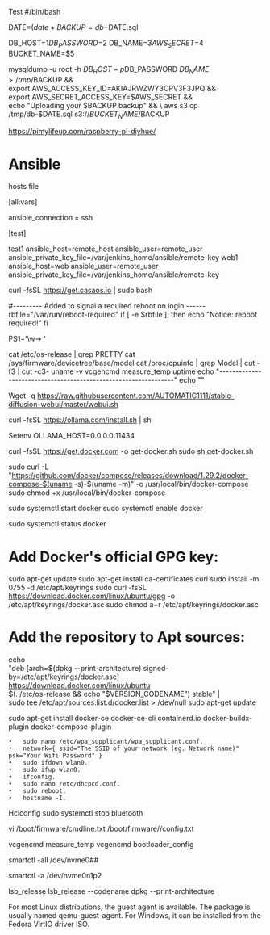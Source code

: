 Test
#/bin/bash

DATE=$(date +%H-%M-%S)
BACKUP=db-$DATE.sql

DB_HOST=$1
DB_PASSWORD=$2
DB_NAME=$3
AWS_SECRET=$4
BUCKET_NAME=$5

mysqldump -u root -h $DB_HOST -p$DB_PASSWORD $DB_NAME > /tmp/$BACKUP && \
export AWS_ACCESS_KEY_ID=AKIAJRWZWY3CPV3F3JPQ && \
export AWS_SECRET_ACCESS_KEY=$AWS_SECRET && \
echo "Uploading your $BACKUP backup" && \
aws s3 cp /tmp/db-$DATE.sql s3://$BUCKET_NAME/$BACKUP


 https://pimylifeup.com/raspberry-pi-diyhue/

# Ansible
hosts file

[all:vars]

ansible_connection = ssh

[test]

test1 ansible_host=remote_host ansible_user=remote_user ansible_private_key_file=/var/jenkins_home/ansible/remote-key
web1 ansible_host=web ansible_user=remote_user ansible_private_key_file=/var/jenkins_home/ansible/remote-key
 



curl -fsSL https://get.casaos.io | sudo bash


#--------- Added to signal a required reboot on login ------
rbfile="/var/run/reboot-required"
if [ -e $rbfile ]; then
  echo "Notice: reboot required!"
fi

PS1='\w-> '

cat /etc/os-release | grep PRETTY
cat /sys/firmware/devicetree/base/model
cat /proc/cpuinfo | grep Model | cut -f3 | cut -c3-
uname -v
vcgencmd measure_temp
uptime
echo "----------------------------------------------------------------"
echo ""


  
Wget -q https://raw.githubusercontent.com/AUTOMATIC1111/stable-diffusion-webui/master/webui.sh

curl -fsSL https://ollama.com/install.sh | sh

Setenv OLLAMA_HOST=0.0.0.0:11434

curl -fsSL https://get.docker.com -o get-docker.sh
sudo sh get-docker.sh

sudo curl -L "https://github.com/docker/compose/releases/download/1.29.2/docker-compose-$(uname -s)-$(uname -m)" -o /usr/local/bin/docker-compose
sudo chmod +x /usr/local/bin/docker-compose


sudo systemctl start docker
sudo systemctl enable docker

sudo systemctl status docker



# Add Docker's official GPG key:
sudo apt-get update
sudo apt-get install ca-certificates curl
sudo install -m 0755 -d /etc/apt/keyrings
sudo curl -fsSL https://download.docker.com/linux/ubuntu/gpg -o /etc/apt/keyrings/docker.asc
sudo chmod a+r /etc/apt/keyrings/docker.asc

# Add the repository to Apt sources:
echo \
  "deb [arch=$(dpkg --print-architecture) signed-by=/etc/apt/keyrings/docker.asc] https://download.docker.com/linux/ubuntu \
  $(. /etc/os-release && echo "$VERSION_CODENAME") stable" | \
  sudo tee /etc/apt/sources.list.d/docker.list > /dev/null
sudo apt-get update

sudo apt-get install docker-ce docker-ce-cli containerd.io docker-buildx-plugin docker-compose-plugin



	•	sudo nano /etc/wpa_supplicant/wpa_supplicant.conf.
	•	network={ ssid="The SSID of your network (eg. Network name)" psk="Your Wifi Password" }
	•	sudo ifdown wlan0.
	•	sudo ifup wlan0.
	•	ifconfig.
	•	sudo nano /etc/dhcpcd.conf.
	•	sudo reboot.
	•	hostname -I.


Hciconfig
sudo systemctl stop bluetooth


vi /boot/firmware/cmdline.txt 
/boot/firmware//config.txt

 vcgencmd measure_temp
vcgencmd bootloader_config

smartctl -all /dev/nvme0##


smartctl -a /dev/nvme0n1p2

lsb_release
lsb_release --codename
dpkg --print-architecture


For most Linux distributions, the guest agent is available. The package is usually named qemu-guest-agent.
For Windows, it can be installed from the Fedora VirtIO driver ISO.


